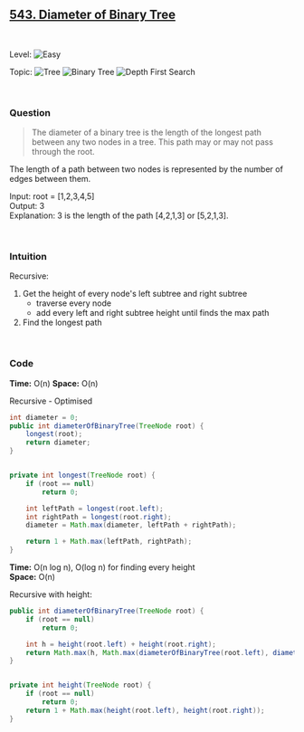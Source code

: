 ## [543. Diameter of Binary Tree](https://leetcode.com/problems/diameter-of-binary-tree/)

<br>

Level:
![Easy](https://img.shields.io/badge/-Easy-00b300)

Topic:
![Tree](https://img.shields.io/badge/-Tree-70db70)
![Binary Tree](https://img.shields.io/badge/-Binary_Tree-5cd65c)
![Depth First Search](https://img.shields.io/badge/-Depth_First_Search-47d147)

<!---
Similar Problem:

- [](.md)
--->
<br>

### Question

> The diameter of a binary tree is the length of the longest path between any two nodes in a tree. This path may or may not pass through the root.

The length of a path between two nodes is represented by the number of edges between them.

Input: root = [1,2,3,4,5]  
Output: 3  
Explanation: 3 is the length of the path [4,2,1,3] or [5,2,1,3].

<br>

### Intuition

Recursive:

1. Get the height of every node's left subtree and right subtree
   - traverse every node
   - add every left and right subtree height until finds the max path
2. Find the longest path

<br>

### Code

**Time:** O(n)
**Space:** O(n)

Recursive - Optimised

```java
int diameter = 0;
public int diameterOfBinaryTree(TreeNode root) {
    longest(root);
    return diameter;
}


private int longest(TreeNode root) {
    if (root == null)
        return 0;

    int leftPath = longest(root.left);
    int rightPath = longest(root.right);
    diameter = Math.max(diameter, leftPath + rightPath);

    return 1 + Math.max(leftPath, rightPath);
}
```

**Time:** O(n log n), O(log n) for finding every height  
**Space:** O(n)

Recursive with height:

```java
public int diameterOfBinaryTree(TreeNode root) {
    if (root == null)
        return 0;

    int h = height(root.left) + height(root.right);
    return Math.max(h, Math.max(diameterOfBinaryTree(root.left), diameterOfBinaryTree(root.right)));
}


private int height(TreeNode root) {
    if (root == null)
        return 0;
    return 1 + Math.max(height(root.left), height(root.right));
}
```
